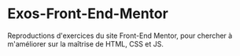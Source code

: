 # Exos-Front-End-Mentor
Reproductions d'exercices du site Front-End Mentor, pour chercher à m'améliorer sur la maîtrise de HTML, CSS et JS.
